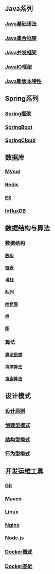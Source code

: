 [comment]: <> (导航页)

## Java系列

### [Java基础语法](/blog/java/basic)
### [Java集合框架](/blog/java/collection)
### [Java并发框架](/blog/java/juc)
### [JavaIO框架](/blog/java/io)
### [Java新版本特性](/blog/java/jdk)

## Spring系列

### [Spring框架](/blog/spring/spring.md)
### [SpringBoot](/blog/spring/springboot.md)
### [SpringCloud](/blog/spring/springcloud.md)

## 数据库

### [Mysql](/blog/database/mysql)
### [Redis](/blog/database/redis)
### [ES](/blog/database/es)
### [InfluxDB](/blog/database/influxdb)

## 数据结构与算法

### 数据结构

#### [数组](/blog/algorithm/ds-linear-array)
#### [链表](/blog/algorithm/ds-linear-linklist)
#### [堆栈](/blog/algorithm/ds-linear-stack)
#### [队列](/blog/algorithm/ds-linear-queue)
#### [哈希表](/blog/algorithm/ds-linear-hashtable)
#### [树](/blog/algorithm/ds-linear-linklist)
#### [图](/blog/algorithm/ds-array)

### 算法

#### [算法思想](/blog/algorithm/alg-core)
#### [排序算法](/blog/algorithm/alg-sort)
#### [搜索算法](/blog/algorithm/alg-search)

## 设计模式

### [设计原则](/blog/design/principle)
### [创建型模式](/blog/design/creational)
### [结构型模式](/blog/design/structural)
### [行为型模式](/blog/design/behavioural)

## 开发运维工具

### [Git](/blog/devops/git)
### [Maven](/blog/devops/maven)
### [Linux](/blog/devops/linux)
### [Nginx](/blog/devops/nginx)
### [Node.js](/blog/devops/nodejs)
### [Docker概述](/blog/devops/docker-overview)
### [Docker基础](/blog/devops/docker-basic)